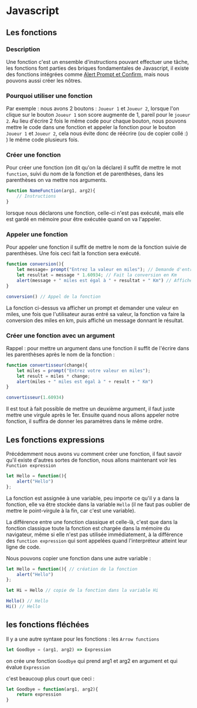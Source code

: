 # Javascript

## Les fonctions 

### Description

Une fonction c'est un ensemble d'instructions pouvant effectuer une tâche, les fonctions font parties des briques fondamentales de Javascript, il existe des fonctions intégrées comme [Alert Prompt et Confirm](AlertPromptConfirm.md), mais nous pouvons aussi créer les nôtres.

### Pourquoi utiliser une fonction

Par exemple : nous avons 2 boutons : `Joueur 1` et `Joueur 2`, lorsque l'on clique sur le bouton `Joueur 1` son score augmente de 1, pareil pour le `joueur 2`. Au lieu d'écrire 2 fois le même code pour chaque bouton, nous pouvons mettre le code dans une fonction et appeler la fonction pour le bouton `Joueur 1` et `Joueur 2`, cela nous évite donc de réécrire (ou de copier collé :) ) le même code plusieurs fois.

### Créer une fonction

Pour créer une fonction (on dit qu'on la déclare) il suffit de mettre le mot `function`, suivi du nom de la fonction et de parenthèses, dans les parenthèses on va mettre nos arguments.

```js
function NameFunction(arg1, arg2){
    // Instructions
}
```

lorsque nous déclarons une fonction, celle-ci n'est pas exécuté, mais elle est gardé en mémoire pour être exécutée quand on va l'appeler.

### Appeler une fonction

Pour appeler une fonction il suffit de mettre le nom de la fonction suivie de parenthèses. Une fois ceci fait la fonction sera exécuté.

```js
function conversion(){
    let message= prompt("Entrez la valeur en miles"); // Demande d'entrer une valeur en miles
    let resultat = message * 1.60934; // Fait la conversion en Km
    alert(message + " miles est égal à " + resultat + " Km") // Affiche un message avec "Alert"
}

conversion() // Appel de la fonction
```

La fonction ci-dessus va afficher un prompt et demander une valeur en miles, une fois que l'utilisateur auras entré sa valeur, 
la fonction va faire la conversion des miles en km, puis affiché un message donnant le résultat.

### Créer une fonction avec un argument

Rappel : pour mettre un argument dans une fonction il suffit de l'écrire dans les parenthèses après le nom de la fonction : 

```js
function convertisseur(change){
    let miles = prompt("Entrez votre valeur en miles");
    let result = miles * change;
    alert(miles + " miles est égal à " + result + " Km")
}

convertisseur(1.60934)
```

Il est tout à fait possible de mettre un deuxième argument, il faut juste mettre une virgule après le 1er. Ensuite quand nous allons appeler notre fonction, il suffira de donner les paramètres dans le même ordre.

## Les fonctions expressions

Précédemment nous avons vu comment créer une fonction, il faut savoir qu'il existe d'autres sortes de fonction, nous allons maintenant voir les `Function expression` 

```js
let Hello = function(){
    alert("Hello")
};
```

La fonction est assignée à une variable, peu importe ce qu'il y a dans la fonction, elle va être stockée dans la variable `Hello` (il ne faut pas oublier de mettre le point-virgule à la fin, car c'est une variable).

La différence entre une fonction classique et celle-là, c'est que dans la fonction classique toute la fonction est chargée dans la mémoire du navigateur, même si elle n'est pas utilisée immédiatement, à la différence des `function expression` qui sont appelées quand l'interpréteur atteint leur ligne de code. 

Nous pouvons copier une fonction dans une autre variable : 

```js
let Hello = function(){ // création de la fonction 
    alert("Hello")
};

let Hi = Hello // copie de la fonction dans la variable Hi

Hello() // Hello
Hi() // Hello
```

## les fonctions fléchées

Il y a une autre syntaxe pour les fonctions : les `Arrow functions`

```js
let Goodbye = (arg1, arg2) => Expression
```

on crée une fonction `Goodbye` qui prend arg1 et arg2 en argument et qui évalue `Expression`

c'est beaucoup plus court que ceci : 

```js
let Goodbye = function(arg1, arg2){
    return expression
}
```